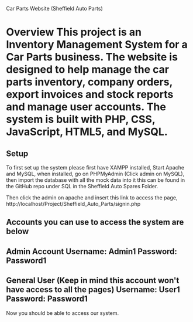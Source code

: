 Car Parts Website (Sheffield Auto Parts)

Overview
This project is an Inventory Management System for a Car Parts business. The website is designed to help manage the car parts inventory, company orders, export invoices and stock reports and manage user accounts. The system is built with PHP, CSS, JavaScript, HTML5, and MySQL.
===
Setup
---
To first set up the system please first have XAMPP installed, Start Apache and MySQL, when installed, go on PHPMyAdmin (Click admin on MySQL), then import the database with all the mock data into it this can be found in the GitHub repo under SQL in the Sheffield Auto Spares Folder.

Then click the admin on apache and insert this link to access the page, http://localhost/Project/Sheffield_Auto_Parts/signin.php

Accounts you can use to access the system are below
---
Admin Account
Username: Admin1
Password: Password1
---
General User (Keep in mind this account won't have access to all the pages)
Username: User1
Password: Password1
---

Now you should be able to access our system.

